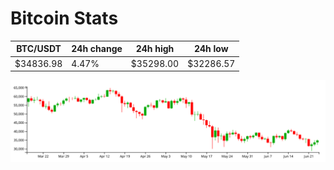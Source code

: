 # Bitcoin Stats

BTC/USDT|24h change|24h high|24h low|
|---|---|---|---|
|$34836.98|4.47%|$35298.00|$32286.57|

<img src="./chart.svg">
